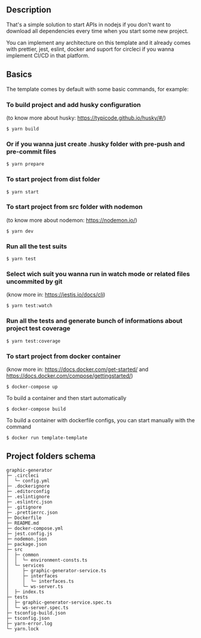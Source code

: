 ## Description

That's a simple solution to start APIs in nodejs if you don't want to download all dependencies every time when you start some new project.

You can implement any architecture on this template and it already comes with prettier, jest, eslint, docker and suport for circleci if you wanna implement CI/CD in that platform.

## Basics

The template comes by default with some basic commands, for example:

### To build project and add husky configuration

(to know more about husky: https://typicode.github.io/husky/#/)

```
$ yarn build
```

### Or if you wanna just create .husky folder with pre-push and pre-commit files

```
$ yarn prepare
```

### To start project from dist folder

```
$ yarn start
```

### To start project from src folder with nodemon

(to know more about nodemon: https://nodemon.io/)

```
$ yarn dev
```

### Run all the test suits

```
$ yarn test
```

### Select wich suit you wanna run in watch mode or related files uncommited by git

(know more in: https://jestjs.io/docs/cli)

```
$ yarn test:watch
```

### Run all the tests and generate bunch of informations about project test coverage

```
$ yarn test:coverage
```

### To start project from docker container

(know more in: https://docs.docker.com/get-started/ and https://docs.docker.com/compose/gettingstarted/)

```
$ docker-compose up
```
To build a container and then start automatically

```
$ docker-compose build
```
To build a container with dockerfile configs, you can start manually with the command

```
$ docker run template-template
```


## Project folders schema
```
graphic-generator
├─ .circleci
│  └─ config.yml
├─ .dockerignore
├─ .editorconfig
├─ .eslintignore
├─ .eslintrc.json
├─ .gitignore
├─ .prettierrc.json
├─ Dockerfile
├─ README.md
├─ docker-compose.yml
├─ jest.config.js
├─ nodemon.json
├─ package.json
├─ src
│  ├─ common
│  │  └─ environment-consts.ts
│  └─ services
│     ├─ graphic-generator-service.ts
│     ├─ interfaces
│     │  └─ interfaces.ts
│     └─ ws-server.ts
│  ├─ index.ts
├─ tests
│  ├─ graphic-generator-service.spec.ts
│  └─ ws-server.spec.ts
├─ tsconfig-build.json
├─ tsconfig.json
├─ yarn-error.log
└─ yarn.lock

```
